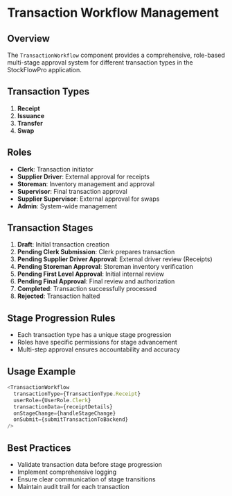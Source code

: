 # Transaction Workflow Management

## Overview

The `TransactionWorkflow` component provides a comprehensive, role-based multi-stage approval system for different transaction types in the StockFlowPro application.

## Transaction Types

1. **Receipt**
2. **Issuance**
3. **Transfer**
4. **Swap**

## Roles

- **Clerk**: Transaction initiator
- **Supplier Driver**: External approval for receipts
- **Storeman**: Inventory management and approval
- **Supervisor**: Final transaction approval
- **Supplier Supervisor**: External approval for swaps
- **Admin**: System-wide management

## Transaction Stages

1. **Draft**: Initial transaction creation
2. **Pending Clerk Submission**: Clerk prepares transaction
3. **Pending Supplier Driver Approval**: External driver review (Receipts)
4. **Pending Storeman Approval**: Storeman inventory verification
5. **Pending First Level Approval**: Initial internal review
6. **Pending Final Approval**: Final review and authorization
7. **Completed**: Transaction successfully processed
8. **Rejected**: Transaction halted

## Stage Progression Rules

- Each transaction type has a unique stage progression
- Roles have specific permissions for stage advancement
- Multi-step approval ensures accountability and accuracy

## Usage Example

```typescript
<TransactionWorkflow
  transactionType={TransactionType.Receipt}
  userRole={UserRole.Clerk}
  transactionData={receiptDetails}
  onStageChange={handleStageChange}
  onSubmit={submitTransactionToBackend}
/>
```

## Best Practices

- Validate transaction data before stage progression
- Implement comprehensive logging
- Ensure clear communication of stage transitions
- Maintain audit trail for each transaction
